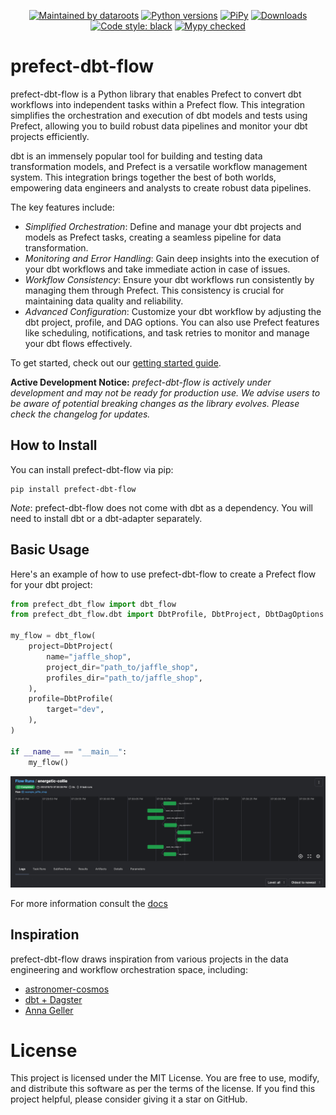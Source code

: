 <p align="center">
  <a href="https://dataroots.io"><img alt="Maintained by dataroots" src="https://dataroots.io/maintained-rnd.svg" /></a>
  <a href="https://pypi.org/project/prefect-dbt-flow/"><img alt="Python versions" src="https://img.shields.io/pypi/pyversions/prefect-dbt-flow" /></a>
  <a href="https://pypi.org/project/prefect-dbt-flow/"><img alt="PiPy" src="https://img.shields.io/pypi/v/prefect-dbt-flow" /></a>
  <a href="https://pepy.tech/project/prefect-dbt-flow"><img alt="Downloads" src="https://pepy.tech/badge/prefect-dbt-flow" /></a>
  <a href="https://github.com/psf/black"><img alt="Code style: black" src="https://img.shields.io/badge/code%20style-black-000000.svg" /></a>
  <a href="http://mypy-lang.org/"><img alt="Mypy checked" src="https://img.shields.io/badge/mypy-checked-1f5082.svg" /></a>
</p>

# prefect-dbt-flow
prefect-dbt-flow is a Python library that enables Prefect to convert dbt workflows into independent tasks within a Prefect flow. This integration simplifies the orchestration and execution of dbt models and tests using Prefect, allowing you to build robust data pipelines and monitor your dbt projects efficiently.

dbt is an immensely popular tool for building and testing data transformation models, and Prefect is a versatile workflow management system. This integration brings together the best of both worlds, empowering data engineers and analysts to create robust data pipelines.

The key features include:

 - *Simplified Orchestration*: Define and manage your dbt projects and models as Prefect tasks, creating a seamless pipeline for data transformation.
 - *Monitoring and Error Handling*: Gain deep insights into the execution of your dbt workflows and take immediate action in case of issues.
 - *Workflow Consistency*: Ensure your dbt workflows run consistently by managing them through Prefect. This consistency is crucial for maintaining data quality and reliability.
 - *Advanced Configuration*: Customize your dbt workflow by adjusting the dbt project, profile, and DAG options. You can also use Prefect features like scheduling, notifications, and task retries to monitor and manage your dbt flows effectively.

To get started, check out our [getting started guide](https://datarootsio.github.io/prefect-dbt-flow/latest/getting_started/).

**Active Development Notice:** *prefect-dbt-flow is actively under development and may not be ready for production use. We advise users to be aware of potential breaking changes as the library evolves. Please check the changelog for updates.*

## How to Install
You can install prefect-dbt-flow via pip:
```shell
pip install prefect-dbt-flow
```

*Note*: prefect-dbt-flow does not come with dbt as a dependency. You will need to install dbt or a dbt-adapter separately.

## Basic Usage
Here's an example of how to use prefect-dbt-flow to create a Prefect flow for your dbt project:

```python
from prefect_dbt_flow import dbt_flow
from prefect_dbt_flow.dbt import DbtProfile, DbtProject, DbtDagOptions

my_flow = dbt_flow(
    project=DbtProject(
        name="jaffle_shop",
        project_dir="path_to/jaffle_shop",
        profiles_dir="path_to/jaffle_shop",
    ),
    profile=DbtProfile(
        target="dev",
    ),
)

if __name__ == "__main__":
    my_flow()
```
![jaffle_shop_dag](./docs/images/jaffle_shop_dag.png)

For more information consult the [docs](https://datarootsio.github.io/prefect-dbt-flow/)

## Inspiration
prefect-dbt-flow draws inspiration from various projects in the data engineering and workflow orchestration space, including:
- [astronomer-cosmos](https://github.com/astronomer/astronomer-cosmos)
- [dbt + Dagster](https://docs.dagster.io/integrations/dbt)
- [Anna Geller](https://github.com/anna-geller/prefect-dataplatform)

# License
This project is licensed under the MIT License. You are free to use, modify, and distribute this software as per the terms of the license. If you find this project helpful, please consider giving it a star on GitHub.
